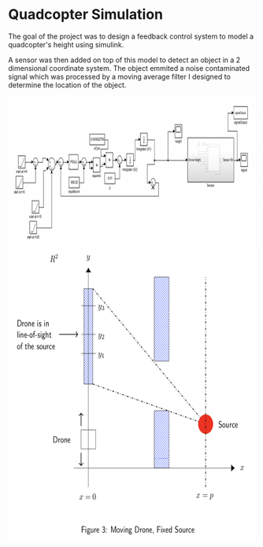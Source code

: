 # Quadcopter Simulation

The goal of the project was to design a feedback control system to model a quadcopter's height using simulink.

A sensor was then added on top of this model to detect an object in a 2 dimensional coordinate system. The object emmited a noise contaminated signal which was processed by a moving average filter I designed to determine the location of the object.

<img src="images/controlSystem.jpg" width = "800" height="300">

<img src="images/sensor.jpg" width = "600" height="600">
